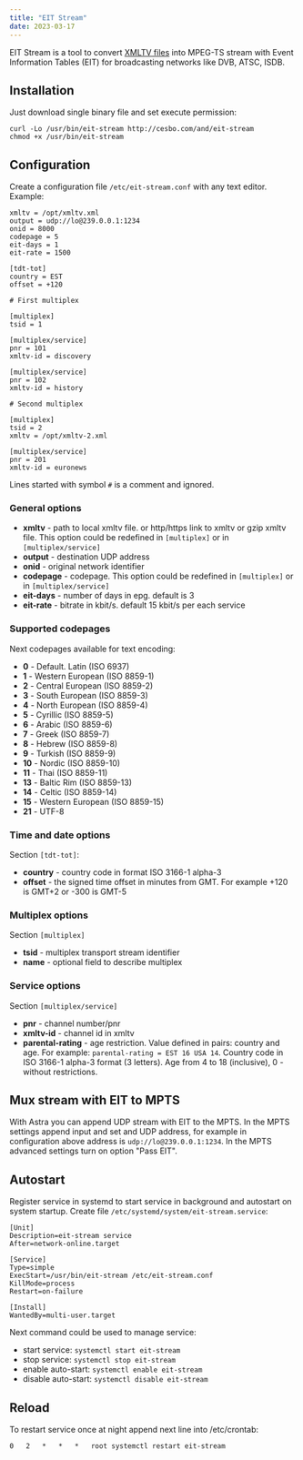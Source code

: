 ```yaml
---
title: "EIT Stream"
date: 2023-03-17
---
```


EIT Stream is a tool to convert [XMLTV files](/misc/articles/format/xmltv) into MPEG-TS stream with Event Information Tables (EIT) for broadcasting networks like DVB, ATSC, ISDB.

## Installation

Just download single binary file and set execute permission:

```
curl -Lo /usr/bin/eit-stream http://cesbo.com/and/eit-stream
chmod +x /usr/bin/eit-stream
```

## Configuration

Create a configuration file `/etc/eit-stream.conf` with any text editor. Example:

```
xmltv = /opt/xmltv.xml
output = udp://lo@239.0.0.1:1234
onid = 8000
codepage = 5
eit-days = 1
eit-rate = 1500

[tdt-tot]
country = EST
offset = +120

# First multiplex

[multiplex]
tsid = 1

[multiplex/service]
pnr = 101
xmltv-id = discovery

[multiplex/service]
pnr = 102
xmltv-id = history

# Second multiplex

[multiplex]
tsid = 2
xmltv = /opt/xmltv-2.xml

[multiplex/service]
pnr = 201
xmltv-id = euronews
```

Lines started with symbol `#` is a comment and ignored.

### General options

- **xmltv** - path to local xmltv file. or http/https link to xmltv or gzip xmltv file. This option could be redefined in `[multiplex]` or in `[multiplex/service]`
- **output** - destination UDP address
- **onid** - original network identifier
- **codepage** - codepage. This option could be redefined in `[multiplex]` or in `[multiplex/service]`
- **eit-days** - number of days in epg. default is 3
- **eit-rate** - bitrate in kbit/s. default 15 kbit/s per each service

### Supported codepages

Next codepages available for text encoding:

- **0** - Default. Latin (ISO 6937)
- **1** - Western European (ISO 8859-1)
- **2** - Central European (ISO 8859-2)
- **3** - South European (ISO 8859-3)
- **4** - North European (ISO 8859-4)
- **5** - Cyrillic (ISO 8859-5)
- **6** - Arabic (ISO 8859-6)
- **7** - Greek (ISO 8859-7)
- **8** - Hebrew (ISO 8859-8)
- **9** - Turkish (ISO 8859-9)
- **10** - Nordic (ISO 8859-10)
- **11** - Thai (ISO 8859-11)
- **13** - Baltic Rim (ISO 8859-13)
- **14** - Celtic (ISO 8859-14)
- **15** - Western European (ISO 8859-15)
- **21** - UTF-8

### Time and date options

Section `[tdt-tot]`:

- **country** - country code in format ISO 3166-1 alpha-3
- **offset** - the signed time offset in minutes from GMT. For example +120 is GMT+2 or -300 is GMT-5

### Multiplex options

Section `[multiplex]`

- **tsid** - multiplex transport stream identifier
- **name** - optional field to describe multiplex

### Service options

Section `[multiplex/service]`

- **pnr** - channel number/pnr
- **xmltv-id** - channel id in xmltv
- **parental-rating** - age restriction. Value defined in pairs: country and age. For example: `parental-rating = EST 16 USA 14`. Country code in ISO 3166-1 alpha-3 format (3 letters). Age from 4 to 18 (inclusive), 0 - without restrictions.

## Mux stream with EIT to MPTS

With Astra you can append UDP stream with EIT to the MPTS.
In the MPTS settings append input and set and UDP address, for example in configuration above address is `udp://lo@239.0.0.1:1234`.
In the MPTS advanced settings turn on option "Pass EIT".

## Autostart

Register service in systemd to start service in background and autostart on system startup. Create file `/etc/systemd/system/eit-stream.service`:

```
[Unit]
Description=eit-stream service
After=network-online.target

[Service]
Type=simple
ExecStart=/usr/bin/eit-stream /etc/eit-stream.conf
KillMode=process
Restart=on-failure

[Install]
WantedBy=multi-user.target
```

Next command could be used to manage service:

- start service: `systemctl start eit-stream`
- stop service: `systemctl stop eit-stream`
- enable auto-start: `systemctl enable eit-stream`
- disable auto-start: `systemctl disable eit-stream`

## Reload

To restart service once at night append next line into /etc/crontab:

```
0   2   *   *   *   root systemctl restart eit-stream
```
